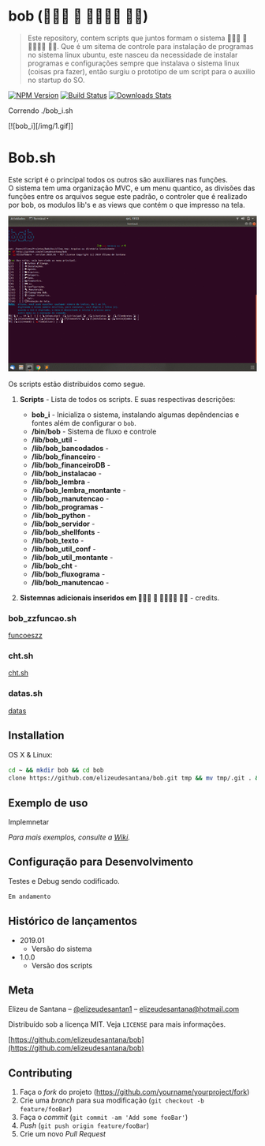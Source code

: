 
# bob (   )
> Este repository, contem scripts que juntos formam o sistema    .
Que é um sitema de controle para instalação de programas no sistema linux ubuntu, este nasceu da necessidade
de instalar programas e configurações sempre que instalava o sistema linux (coisas pra fazer), então surgiu o 
prototipo de um script para o auxilio no startup do SO.

[![NPM Version][npm-image]][npm-url]
[![Build Status][travis-image]][travis-url]
[![Downloads Stats][npm-downloads]][npm-url]


Correndo ./bob_i.sh

[![bob_i][/img/1.gif]]

# Bob.sh
Este script é o principal todos os outros são auxiliares nas funções.  
O sistema tem uma organização MVC, e um menu quantico, as divisões das funções entre os arquivos segue
este padrão, o controler que é realizado por bob, os modulos lib's e as views que contém o que impresso
na tela.

![bob](/img/2.gif)

Os scripts estão distribuidos como segue.  

1. **Scripts** -  Lista de todos os scripts.  E suas respectivas descrições: 
	* **bob_i** - Inicializa o sistema, instalando algumas depêndencias e fontes além de configurar o `bob`.
	* **/bin/bob** - Sistema de fluxo e controle
	* **/lib/bob_util** - 
	* **/lib/bob_bancodados** - 
	* **/lib/bob_financeiro** - 
	* **/lib/bob_financeiroDB** - 
	* **/lib/bob_instalacao** - 
	* **/lib/bob_lembra** - 
	* **/lib/bob_lembra_montante** - 
	* **/lib/bob_manutencao** - 
	* **/lib/bob_programas** - 
	* **/lib/bob_python** - 
	* **/lib/bob_servidor** - 
	* **/lib/bob_shellfonts** - 
	* **/lib/bob_texto** - 
	* **/lib/bob_util_conf** - 
	* **/lib/bob_util_montante** - 
	* **/lib/bob_cht** - 
	* **/lib/bob_fluxograma** - 
	* **/lib/bob_manutencao** - 

2. **Sistemnas adicionais inseridos em    ** - credits.

### bob_zzfuncao.sh
[funcoeszz](https://funcoeszz.net/)

### cht.sh
[cht.sh](http://cht.sh)

### datas.sh
[datas](https://thobias.org/datas/index.html)

## Installation

OS X & Linux:

```sh
cd ~ && mkdir bob && cd bob
clone https://github.com/elizeudesantana/bob.git tmp && mv tmp/.git . && rm -fr tmp && git reset --hard
```

## Exemplo de uso

Implemnetar

_Para mais exemplos, consulte a [Wiki][wiki]._ 

## Configuração para Desenvolvimento

Testes e Debug sendo codificado.

```sh
Em andamento
```

## Histórico de lançamentos

* 2019.01
	* Versão do sistema
* 1.0.0
    * Versão dos scripts

## Meta

Elizeu de Santana – [@elizeudesantan1](https://twitter.com/@elizeudesantan1) – elizeudesantana@hotmail.com

Distribuído sob a licença MIT. Veja `LICENSE` para mais informações.

[https://github.com/elizeudesantana/bob](https://github.com/elizeudesantana/bob)

## Contributing

1. Faça o _fork_ do projeto (<https://github.com/yourname/yourproject/fork>)
2. Crie uma _branch_ para sua modificação (`git checkout -b feature/fooBar`)
3. Faça o _commit_ (`git commit -am 'Add some fooBar'`)
4. _Push_ (`git push origin feature/fooBar`)
5. Crie um novo _Pull Request_

[npm-image]: https://img.shields.io/npm/v/datadog-metrics.svg?style=flat-square
[npm-url]: https://npmjs.org/package/datadog-metrics
[npm-downloads]: https://img.shields.io/npm/dm/datadog-metrics.svg?style=flat-square
[travis-image]: https://img.shields.io/travis/dbader/node-datadog-metrics/master.svg?style=flat-square
[travis-url]: https://travis-ci.org/dbader/node-datadog-metrics
[wiki]: https://github.com/seunome/seuprojeto/wiki